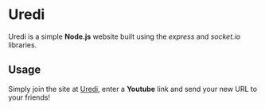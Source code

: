 # Uredi

Uredi is a simple **Node.js** website built using the *express* and *socket.io* libraries.

## Usage

Simply join the site at [Uredi](http://uredi.herokuapp.com), enter a **Youtube** link and send your new URL to your friends!
